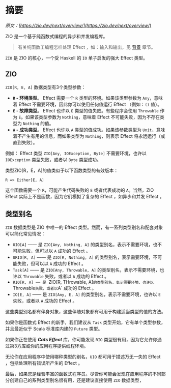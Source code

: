# 摘要

*原文：[https://zio.dev/next/overview/](https://zio.dev/next/overview/)*

ZIO 是一个基于纯函数式编程的异步和并发编程库。

> 有关纯函数工编程怎样处理 Effect ，如：输入和输出，见 [背景](background.md) 章节。

`ZIO` 是 ZIO 的核心，一个受 Haskell 的 `IO` 单子启发的强大 Effect 类型。

## ZIO

`ZIO[R, E, A]` 数据类型有3个类型参数：
- **`R` - 环境类型**。 Effect 需要一个 `R` 类型的环境。如果该类型参数为 `Any`，意味着 Effect 不需要环境，因此你可以使用任何值运行 Effect （例如：`()` 值）。
- **`E` - 故障类型**。 Effect 也许以 `E` 类型的值失败。有些程序会使用 `Throwable` 作为 `E`。如果该类型参数为 `Nothing`，意味着 Effect 不可能失败，因为不存在类型为 `Nothing` 的值。
- **`A` - 成功类型**。 Effect 也许以 `A` 类型的值成功。如果该参数类型为 `Unit`，意味着不产生有用的信息，而如果类型为 `Nothing`，则表示 Effect 将永远运行（或直到失败）。

例如： Effect 类型 `ZIO[Any, IOException, Byte]` 不需要环境，也许以 `IOException` 类型失败，或者以 `Byte` 类型成功。

类型ZIO[R，E，A]的值类似于以下函数类型的有效版本：
```
R => Either[E, A]
```

这个函数需要一个 `R`，可能产生代码失败的 `E` 或者代表成功的 `A`。当然，ZIO Effect 实际上不是函数，因为它们模拟了复杂的 Effect ，如异步和并发 Effect 。

## 类型别名

`ZIO` 数据类型是 ZIO 中唯一的 Effect 类型。然而，有一系列类型别名和配套对象可以简化常见情况：
- `UIO[A]` —— 是 `ZIO[Any, Nothing, A]` 的类型别名，表示不需要环境，也不可能失败，但可以以 `A` 成功的 Effect 。
- `URIO[R, A]` —— 是 `ZIO[R, Nothing, A]` 的类型别名，表示需要环境，不可能失败，但可以以 `A` 成功的 Effect 。
- `Task[A]` —— 是 `ZIO[Any, Throwable, A]` 的类型别名，表示不需要环境，也许以 `Throwable` 失败，或者以 `A` 成功的 Effect 。
- `RIO[R, A] —— 是 `ZIO[R, THrowable, A]` 的类型别名，表示需要环境，也许以 `Throwable` 失败，或者以 `A` 成功的 Effect 。
- `IO[E, A]` —— 是 `ZIO[Any, E, A]` 的类型别名，表示不需要环境，也许以 `E` 失败，或者以 `A` 成功的 Effect 。

这些类型别名都有伴身对象，这些伴随对象都有可用于构建适当类型的值的方法。

如果你是函数式 Effect 的新手，我们建议从 `Task` 类型开始，它有单个类型参数，并且最近似于 Scala 标准库内建的 `Future` 类型。

如果你正在使用 ***Cats Effect*** 库，你可能发现 `RIO` 类型很有用，因为它允许你通过第3方库或你的应用程序提供线程环境。

无论你在应用程序中使用哪种类型的别名，`UIO` 都可用于描述万无一失的 Effect ，包括处理所有错误所产生的 Effect 。

最后，如果您是经验丰富的函数式程序员。尽管你可能会发现在应用程序的不同部分创建自己的系列类型别名很有用，还是建议直接使用 `ZIO` 数据类型，

